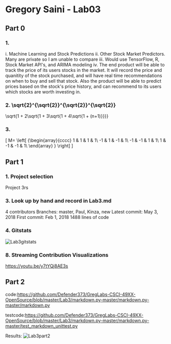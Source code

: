 # Gregory Saini - Lab03
## Part 0
### 1.
i. Machine Learning and Stock Predictions
ii. Other Stock Market Predictors. Many are private so I am unable to compare
iii. Would use TensorFlow, R, Stock Market API's, and ARIMA modeling
iv. The end product will be able to track the price of its users stocks in the market. It will record the price and quanitity of the stock purchased, and will have real time recommendations on when to buy and sell that stock. Also the product will be able to predict prices based on the stock's price history, and can recommend to its users which stocks are worth investing in.

### 2. \sqrt{2}^{\sqrt{2}}^{\sqrt{2}}^{\sqrt{2}}


\sqrt{1 + 2\sqrt{1 + 3\sqrt{1 + 4\sqrt{1 + (n+1)}}}}

### 3. 
\[
  M=
  \left[ {\begin{array}{cccc}
   1 & 1 & 1 & 1\\
   -1 & 1 & -1 & 1\\
   -1 & -1 & 1 & 1\\
   1 & -1 & -1 & 1\\
  \end{array} } \right]
\]

## Part 1
### 1. Project selection
Project 3rs

### 3. Look up by hand and record in Lab3.md
4 contributors
Branches: master, Paul, Kinza, new
Latest commit: May 3, 2018
First commit: Feb 1, 2018
1488 lines of code

### 4. Gitstats
![Lab3gitstats](https://user-images.githubusercontent.com/17090994/56625213-44b61300-660a-11e9-8791-7d08d87eef5f.PNG)


### 8. Streaming Contribution Visualizations
https://youtu.be/y7tYQj8AE3s



## Part 2
code:https://github.com/Defender373/GregLabs-CSCI-49XX-OpenSource/blob/master/Lab3/markdown.py-master/markdown.py-master/markdown.py

testcode:https://github.com/Defender373/GregLabs-CSCI-49XX-OpenSource/blob/master/Lab3/markdown.py-master/markdown.py-master/test_markdown_unittest.py


Results:
![Lab3part2](https://user-images.githubusercontent.com/17090994/56625212-4384e600-660a-11e9-945e-bfc3cddda1c0.PNG)
